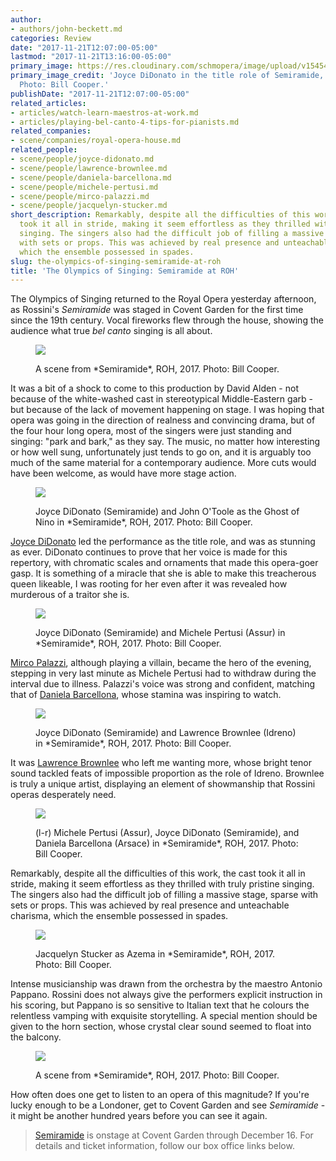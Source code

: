 ```yaml
---
author:
- authors/john-beckett.md
categories: Review
date: "2017-11-21T12:07:00-05:00"
lastmod: "2017-11-21T13:16:00-05:00"
primary_image: https://res.cloudinary.com/schmopera/image/upload/v1545409169/media/webhook-uploads/1511284013827/2017-11-21---square---BC20171116_SEMIRAMIDE_0510-JOYCE-DIDONATO-AS-SEMIRAMIDE-C-ROH.-PHOTO-BILL-COOPER.jpg.jpg
primary_image_credit: 'Joyce DiDonato in the title role of Semiramide, ROH, 2017.
  Photo: Bill Cooper.'
publishDate: "2017-11-21T12:07:00-05:00"
related_articles:
- articles/watch-learn-maestros-at-work.md
- articles/playing-bel-canto-4-tips-for-pianists.md
related_companies:
- scene/companies/royal-opera-house.md
related_people:
- scene/people/joyce-didonato.md
- scene/people/lawrence-brownlee.md
- scene/people/daniela-barcellona.md
- scene/people/michele-pertusi.md
- scene/people/mirco-palazzi.md
- scene/people/jacquelyn-stucker.md
short_description: Remarkably, despite all the difficulties of this work, the cast
  took it all in stride, making it seem effortless as they thrilled with truly pristine
  singing. The singers also had the difficult job of filling a massive stage, sparse
  with sets or props. This was achieved by real presence and unteachable charisma,
  which the ensemble possessed in spades.
slug: the-olympics-of-singing-semiramide-at-roh
title: 'The Olympics of Singing: Semiramide at ROH'
---
```


The Olympics of Singing returned to the Royal Opera yesterday afternoon, as Rossini's *Semiramide* was staged in Covent Garden for the first time since the 19th century. Vocal fireworks flew through the house, showing the audience what true *bel canto* singing is all about. 

<figure data-type="image">

![](https://res.cloudinary.com/schmopera/image/upload/v1545409169/media/webhook-uploads/1511283679757/2017-11-21---BC20171116_SEMIRAMIDE_0734-SEMIRAMIDE-PRODUCTION-IMAGE-C-ROH.-PHOTO-BILL-COOPER.jpg.jpg)
<figcaption>A scene from *Semiramide*, ROH, 2017. Photo: Bill Cooper.</figcaption>
</figure>

It was a bit of a shock to come to this production by David Alden - not because of the white-washed cast in stereotypical Middle-Eastern garb - but because of the lack of movement happening on stage. I was hoping that opera was going in the direction of realness and convincing drama, but of the four hour long opera, most of the singers were just standing and singing: "park and bark," as they say. The music, no matter how interesting or how well sung, unfortunately just tends to go on, and it is arguably too much of the same material for a contemporary audience. More cuts would have been welcome, as would have more stage action. 

<figure data-type="image">

![](https://res.cloudinary.com/schmopera/image/upload/v1545409169/media/webhook-uploads/1511283687840/2017-11-21---BC20171116_SEMIRAMIDE_0293-JOYCE-DIDONATO-AS-SEMIRAMIDE%2C-ACTOR-JOHN-O'TOOLE-AS-GHOST-OF-NINO-C-ROH.-PHOTO-BILL-COOPER.jpg.jpg)
<figcaption>Joyce DiDonato (Semiramide) and John O'Toole as the Ghost of Nino in *Semiramide*, ROH, 2017. Photo: Bill Cooper.</figcaption>
</figure>

[Joyce DiDonato](/scene/people/joyce-didonato/) led the performance as the title role, and was as stunning as ever. DiDonato continues to prove that her voice is made for this repertory, with chromatic scales and ornaments that made this opera-goer gasp. It is something of a miracle that she is able to make this treacherous queen likeable, I was rooting for her even after it was revealed how murderous of a traitor she is. 

<figure data-type="image">

![](https://res.cloudinary.com/schmopera/image/upload/v1545409169/media/webhook-uploads/1511283735620/2017-11-21---BC20171116_SEMIRAMIDE_0901-JOYCE-DIDONATO-AS-SEMIRAMIDE%2C-MICHELE-PERTUSI-AS-ASSUR-C-ROH.-PHOTO-BILL-COOPER.jpg.jpg)
<figcaption>Joyce DiDonato (Semiramide) and Michele Pertusi (Assur) in *Semiramide*, ROH, 2017. Photo: Bill Cooper.</figcaption>
</figure>

[Mirco Palazzi](/scene/people/mirco-palazzi/), although playing a villain, became the hero of the evening, stepping in very last minute as Michele Pertusi had to withdraw during the interval due to illness. Palazzi's voice was strong and confident, matching that of [Daniela Barcellona](/scene/people/daniela-barcellona/), whose stamina was inspiring to watch. 

<figure data-type="image">

![](https://res.cloudinary.com/schmopera/image/upload/v1545409169/media/webhook-uploads/1511283745670/2017-11-21---BC20171116_SEMIRAMIDE_0348-JOYCE-DIDONATO-AS-SEMIRAMIDE%2C-LAWRENCE-BROWNLEE-C-ROH.-PHOTO-BILL-COOPER.jpg.jpg)
<figcaption>Joyce DiDonato (Semiramide) and Lawrence Brownlee (Idreno) in *Semiramide*, ROH, 2017. Photo: Bill Cooper.</figcaption>
</figure>

It was [Lawrence Brownlee](/scene/people/lawrence-brownlee/) who left me wanting more, whose bright tenor sound tackled feats of impossible proportion as the role of Idreno. Brownlee is truly a unique artist, displaying an element of showmanship that Rossini operas desperately need. 

<figure data-type="image">

![](https://res.cloudinary.com/schmopera/image/upload/v1545409169/media/webhook-uploads/1511283796928/2017-11-21---BC20171116_SEMIRAMIDE_0300-MICHELE-PERTUSI-AS-ASSUR%2C-JOYCE-DIDONATO-AS-SEMIRAMIDE%2C-DANIELA-BARCELONA-AS-ARSACE-C-ROH.-PHOTO-BILL-COOPER.jpg.jpg)
<figcaption>(l-r) Michele Pertusi (Assur), Joyce DiDonato (Semiramide), and Daniela Barcellona (Arsace) in *Semiramide*, ROH, 2017. Photo: Bill Cooper.</figcaption>
</figure>

Remarkably, despite all the difficulties of this work, the cast took it all in stride, making it seem effortless as they thrilled with truly pristine singing. The singers also had the difficult job of filling a massive stage, sparse with sets or props. This was achieved by real presence and unteachable charisma, which the ensemble possessed in spades. 

<figure data-type="image">

![](https://res.cloudinary.com/schmopera/image/upload/v1545409169/media/webhook-uploads/1511283810451/2017-11-21---CBC20171116_SEMIRAMIDE_0967-JACQUELYN-STUCKER-AS-AZEMA-C-ROH.-PHOTO-BILL-COOPER.jpg.jpg)
<figcaption>Jacquelyn Stucker as Azema in *Semiramide*, ROH, 2017. Photo: Bill Cooper.</figcaption>
</figure>

Intense musicianship was drawn from the orchestra by the maestro Antonio Pappano. Rossini does not always give the performers explicit instruction in his scoring, but Pappano is so sensitive to Italian text that he colours the relentless vamping with exquisite storytelling. A special mention should be given to the horn section, whose crystal clear sound seemed to float into the balcony. 

<figure data-type="image">

![](https://res.cloudinary.com/schmopera/image/upload/v1545409169/media/webhook-uploads/1511283820492/2017-11-21---CBC20171116_SEMIRAMIDE_1490-SEMIRAMIDE-PRODUCTION-IMAGE-C-ROH.-PHOTO-BILL-COOPER.jpg.jpg)
<figcaption>A scene from *Semiramide*, ROH, 2017. Photo: Bill Cooper.</figcaption>
</figure>

How often does one get to listen to an opera of this magnitude? If you're lucky enough to be a Londoner, get to Covent Garden and see *Semiramide* - it might be another hundred years before you can see it again.

>[Semiramide](http://www.roh.org.uk/productions/semiramide-by-david-alden) is onstage at Covent Garden through December 16. For details and ticket information, follow our box office links below.
